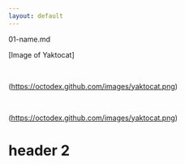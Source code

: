 ```yaml
---
layout: default
---
```


01-name.md

[Image of Yaktocat]

<br>

(https://octodex.github.com/images/yaktocat.png)


<br>

(https://octodex.github.com/images/yaktocat.png)

# header 2
